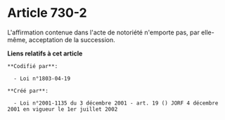 # Article 730-2

L'affirmation contenue dans l'acte de notoriété n'emporte pas, par elle-même, acceptation de la succession.

**Liens relatifs à cet article**

	**Codifié par**:

	  - Loi n°1803-04-19

	**Créé par**:

	  - Loi n°2001-1135 du 3 décembre 2001 - art. 19 () JORF 4 décembre 2001 en vigueur le 1er juillet 2002
